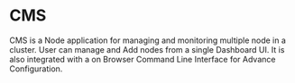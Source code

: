 # CMS
CMS is a Node application for managing and monitoring multiple node in a cluster. 
User can manage and Add nodes from a single Dashboard UI.
It is also integrated with a on Browser Command Line Interface for Advance Configuration.
